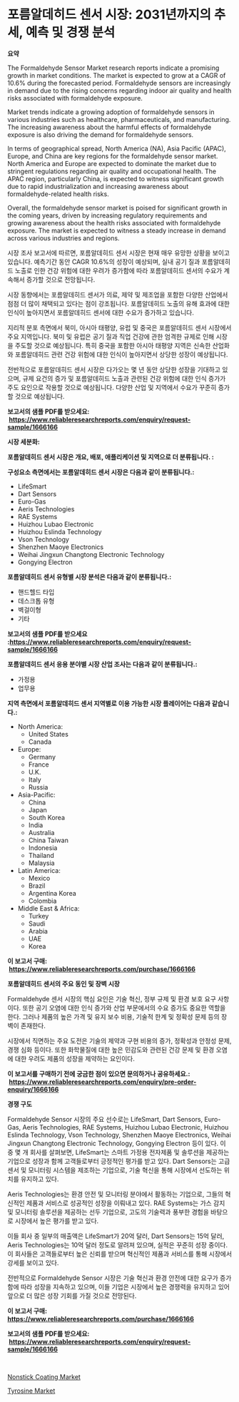 <p><h1>포름알데히드 센서 시장: 2031년까지의 추세, 예측 및 경쟁 분석</h1></p><p><strong>요약</strong></p>
<p><p>The Formaldehyde Sensor Market research reports indicate a promising growth in market conditions. The market is expected to grow at a CAGR of 10.6% during the forecasted period. Formaldehyde sensors are increasingly in demand due to the rising concerns regarding indoor air quality and health risks associated with formaldehyde exposure.</p><p>Market trends indicate a growing adoption of formaldehyde sensors in various industries such as healthcare, pharmaceuticals, and manufacturing. The increasing awareness about the harmful effects of formaldehyde exposure is also driving the demand for formaldehyde sensors.</p><p>In terms of geographical spread, North America (NA), Asia Pacific (APAC), Europe, and China are key regions for the formaldehyde sensor market. North America and Europe are expected to dominate the market due to stringent regulations regarding air quality and occupational health. The APAC region, particularly China, is expected to witness significant growth due to rapid industrialization and increasing awareness about formaldehyde-related health risks.</p><p>Overall, the formaldehyde sensor market is poised for significant growth in the coming years, driven by increasing regulatory requirements and growing awareness about the health risks associated with formaldehyde exposure. The market is expected to witness a steady increase in demand across various industries and regions.</p><p>시장 조사 보고서에 따르면, 포름알데히드 센서 시장은 현재 매우 유망한 상황을 보이고 있습니다. 예측기간 동안 CAGR 10.6%의 성장이 예상되며, 실내 공기 질과 포름알데히드 노출로 인한 건강 위험에 대한 우려가 증가함에 따라 포름알데히드 센서의 수요가 계속해서 증가할 것으로 전망됩니다.</p><p>시장 동향에서는 포름알데히드 센서가 의료, 제약 및 제조업을 포함한 다양한 산업에서 점점 더 많이 채택되고 있다는 점이 강조됩니다. 포름알데히드 노출의 유해 효과에 대한 인식이 높아지면서 포름알데히드 센서에 대한 수요가 증가하고 있습니다.</p><p>지리적 분포 측면에서 북미, 아시아 태평양, 유럽 및 중국은 포름알데히드 센서 시장에서 주요 지역입니다. 북미 및 유럽은 공기 질과 직업 건강에 관한 엄격한 규제로 인해 시장을 주도할 것으로 예상됩니다. 특히 중국을 포함한 아시아 태평양 지역은 신속한 산업화와 포름알데히드 관련 건강 위험에 대한 인식이 높아지면서 상당한 성장이 예상됩니다.</p><p>전반적으로 포름알데히드 센서 시장은 다가오는 몇 년 동안 상당한 성장을 기대하고 있으며, 규제 요건의 증가 및 포름알데히드 노출과 관련된 건강 위험에 대한 인식 증가가 주도 요인으로 작용할 것으로 예상됩니다. 다양한 산업 및 지역에서 수요가 꾸준히 증가할 것으로 예상됩니다.</p></p>
<p><strong>보고서의 샘플 PDF를 받으세요: &nbsp;<a href="https://www.reliableresearchreports.com/enquiry/request-sample/1666166">https://www.reliableresearchreports.com/enquiry/request-sample/1666166</a></strong></p>
<p><strong>시장 세분화:</strong></p>
<p><strong> 포름알데히드 센서 시장은 개요, 배포, 애플리케이션 및 지역으로 더 분류됩니다. :</strong></p>
<p><strong>구성요소 측면에서는 포름알데히드 센서 시장은 다음과 같이 분류됩니다.:</strong></p>
<p><ul><li>LifeSmart</li><li>Dart Sensors</li><li>Euro-Gas</li><li>Aeris Technologies</li><li>RAE Systems</li><li>Huizhou Lubao Electronic</li><li>Huizhou Eslinda Technology</li><li>Vson Technology</li><li>Shenzhen Maoye Electronics</li><li>Weihai Jingxun Changtong Electronic Technology</li><li>Gongying Electron</li></ul></p>
<p><strong> 포름알데히드 센서 유형별 시장 분석은 다음과 같이 분류됩니다.:</strong></p>
<p><ul><li>핸드헬드 타입</li><li>데스크톱 유형</li><li>벽걸이형</li><li>기타</li></ul></p>
<p><strong>보고서의 샘플 PDF를 받으세요 :<a href="https://www.reliableresearchreports.com/enquiry/request-sample/1666166">https://www.reliableresearchreports.com/enquiry/request-sample/1666166</a></strong></p>
<p><strong> 포름알데히드 센서 응용 분야별 시장 산업 조사는 다음과 같이 분류됩니다.:</strong></p>
<p><ul><li>가정용</li><li>업무용</li></ul></p>
<p><strong>지역 측면에서 포름알데히드 센서 지역별로 이용 가능한 시장 플레이어는 다음과 같습니다.:</strong></p>
<p><ul>
    <li>
        North America:
        <ul>
            <li>United States</li>
            <li>Canada</li>
        </ul>
    </li>
    <li>
        Europe:
        <ul>
            <li>Germany</li>
            <li>France</li>
            <li>U.K.</li>
            <li>Italy</li>
            <li>Russia</li>
        </ul>
    </li>
    <li>
        Asia-Pacific:
        <ul>
            <li>China</li>
            <li>Japan</li>
            <li>South Korea</li>
            <li>India</li>
            <li>Australia</li>
            <li>China Taiwan</li>
            <li>Indonesia</li>
            <li>Thailand</li>
            <li>Malaysia</li>
        </ul>
    </li>
    <li>
        Latin America:
        <ul>
            <li>Mexico</li>
            <li>Brazil</li>
            <li>Argentina Korea</li>
            <li>Colombia</li>
        </ul>
    </li>
    <li>
        Middle East & Africa:
        <ul>
            <li>Turkey</li>
            <li>Saudi</li>
            <li>Arabia</li>
            <li>UAE</li>
            <li>Korea</li>
        </ul>
    </li>
    </ul></p>
<p><strong>이 보고서 구매: &nbsp;<a href="https://www.reliableresearchreports.com/purchase/1666166">https://www.reliableresearchreports.com/purchase/1666166</a></strong></p>
<p><strong>포름알데히드 센서의 주요 동인 및 장벽 시장</strong></p>
<p><p>Formaldehyde 센서 시장의 핵심 요인은 기술 혁신, 정부 규제 및 환경 보호 요구 사항이다. 또한 공기 오염에 대한 인식 증가와 산업 부문에서의 수요 증가도 중요한 역할을 한다. 그러나 제품의 높은 가격 및 유지 보수 비용, 기술적 한계 및 정확성 문제 등의 장벽이 존재한다.</p><p>시장에서 직면하는 주요 도전은 기술의 제약과 구현 비용의 증가, 정확성과 안정성 문제, 경쟁 심화 등이다. 또한 화학물질에 대한 높은 민감도와 관련된 건강 문제 및 환경 오염에 대한 우려도 제품의 성장을 제약하는 요인이다.</p></p>
<p><strong>이 보고서를 구매하기 전에 궁금한 점이 있으면 문의하거나 공유하세요.: &nbsp;<a href="https://www.reliableresearchreports.com/enquiry/pre-order-enquiry/1666166">https://www.reliableresearchreports.com/enquiry/pre-order-enquiry/1666166</a></strong></p>
<p><strong>경쟁 구도</strong></p>
<p><p>Formaldehyde Sensor 시장의 주요 선수로는 LifeSmart, Dart Sensors, Euro-Gas, Aeris Technologies, RAE Systems, Huizhou Lubao Electronic, Huizhou Eslinda Technology, Vson Technology, Shenzhen Maoye Electronics, Weihai Jingxun Changtong Electronic Technology, Gongying Electron 등이 있다. 이 중 몇 개 회사를 살펴보면, LifeSmart는 스마트 가정용 전자제품 및 솔루션을 제공하는 기업으로 성장과 함께 고객들로부터 긍정적인 평가를 받고 있다. Dart Sensors는 고급 센서 및 모니터링 시스템을 제조하는 기업으로, 기술 혁신을 통해 시장에서 선도하는 위치를 유지하고 있다.</p><p>Aeris Technologies는 환경 안전 및 모니터링 분야에서 활동하는 기업으로, 그들의 혁신적인 제품과 서비스로 성공적인 성장을 이뤄내고 있다. RAE Systems는 가스 감지 및 모니터링 솔루션을 제공하는 선두 기업으로, 고도의 기술력과 풍부한 경험을 바탕으로 시장에서 높은 평가를 받고 있다.</p><p>이들 회사 중 일부의 매출액은 LifeSmart가 20억 달러, Dart Sensors는 15억 달러, Aeris Technologies는 10억 달러 정도로 알려져 있으며, 실적은 꾸준히 성장 중이다. 이 회사들은 고객들로부터 높은 신뢰를 받으며 혁신적인 제품과 서비스를 통해 시장에서 강세를 보이고 있다.</p><p>전반적으로 Formaldehyde Sensor 시장은 기술 혁신과 환경 안전에 대한 요구가 증가함에 따라 성장을 지속하고 있으며, 이들 기업은 시장에서 높은 경쟁력을 유지하고 있어 앞으로 더 많은 성장 기회를 가질 것으로 전망된다.</p></p>
<p><strong>이 보고서 구매: &nbsp; <a href="https://www.reliableresearchreports.com/purchase/1666166">https://www.reliableresearchreports.com/purchase/1666166</a></strong></p>
<p><strong>보고서의 샘플 PDF를 받으세요: &nbsp;<a href="https://www.reliableresearchreports.com/enquiry/request-sample/1666166">https://www.reliableresearchreports.com/enquiry/request-sample/1666166</a></strong><strong></strong></p>
<p>&nbsp;</p>
<p><p><a href="https://changeable-paste-463.notion.site/Nonstick-Coating-Market-Research-Report-Provides-Critical-Insights-that-can-help-Shape-Business-Deve-8026748bd0dc4ab08e540192220a4e3c">Nonstick Coating Market</a></p><p><a href="https://fuschia-pecorino-a6d.notion.site/Tyrosine-Market-Size-Growth-Outlook-from-2024-to-2031-projecting-at-Market-s-Trends-Analysis-by-Ap-cf3e7fb95ab44e80a0d788b83e7007d2">Tyrosine Market</a></p></p>